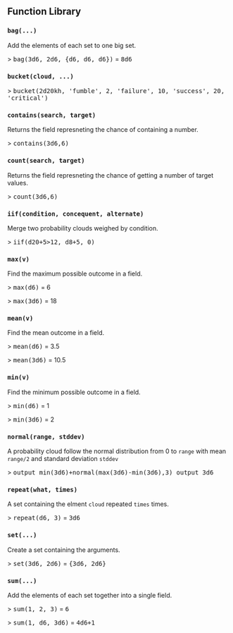 ## Function Library

### `bag(...)`
Add the elements of each set to one big set.

&gt; <kbd>bag(3d6, 2d6, {d6, d6, d6})</kbd> = <kbd>8d6</kbd>



### `bucket(cloud, ...)`


&gt; <kbd>bucket(2d20kh, 'fumble', 2, 'failure', 10, 'success', 20, 'critical')</kbd>



### `contains(search, target)`
Returns the field represneting the chance of containing a number.

&gt; <kbd>contains(3d6,6)</kbd>



### `count(search, target)`
Returns the field represneting the chance of getting a number of target values.

&gt; <kbd>count(3d6,6)</kbd>



### `iif(condition, concequent, alternate)`
Merge two probability clouds weighed by condition.

&gt; <kbd>iif(d20+5&gt;12, d8+5, 0)</kbd>



### `max(v)`
Find the maximum possible outcome in a field.

&gt; <kbd>max(d6)</kbd> = 6

&gt; <kbd>max(3d6)</kbd> = 18



### `mean(v)`
Find the mean outcome in a field.

&gt; <kbd>mean(d6)</kbd> = 3.5

&gt; <kbd>mean(3d6)</kbd> = 10.5



### `min(v)`
Find the minimum possible outcome in a field.

&gt; <kbd>min(d6)</kbd> = 1

&gt; <kbd>min(3d6)</kbd> = 2



### `normal(range, stddev)`
A probability cloud follow the normal distribution from 0 to `range`
with mean `range/2` and standard deviation `stddev`

&gt; <kbd>output min(3d6)+normal(max(3d6)-min(3d6),3)
output 3d6</kbd>



### `repeat(what, times)`
A set containing the elment `cloud` repeated `times` times.

&gt; <kbd>repeat(d6, 3)</kbd> = <kbd>3d6</kbd>



### `set(...)`
Create a set containing the arguments.

&gt; <kbd>set(3d6, 2d6)</kbd> = <kbd>{3d6, 2d6}</kbd>



### `sum(...)`
Add the elements of each set together into a single field.

&gt; <kbd>sum(1, 2, 3)</kbd> = <kbd>6</kbd>

&gt; <kbd>sum(1, d6, 3d6)</kbd> = <kbd>4d6+1</kbd>


